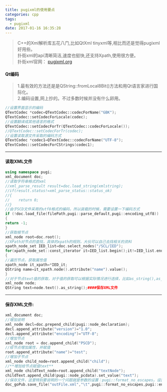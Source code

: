 ```yaml
---
title: pugixml的使用要点
categories: cpp
tags:
  - pugixml
date: 2017-01-16 16:35:28
---
```


>C++的Xml解析库五花八门,比如QtXml tinyxml等,相比而还是觉得pugixml好用些。     
>扑街xml的api清晰简洁,速度也挺快,还支持Xpath,使用很方便。   
>扑街xml官网： [pugixml.org](http://pugixml.org/ "扑街XML")

#### Qt编码
>1.最有效的方法还是是QString::fromLocal8Bit()方法和用Qt语言家进行国际化。   
>2.编码设置,网上抄的。不过多数时候并没有什么卵用。 

```c++
//设置界面显示的编码
QTextCodec *codec=QTextCodec::codecForName("GBK");
QTextCodec::setCodecForLocale(codec);
//设置翻译成其他语言的格式
QTextCodec::setCodecForTr(QTextCodec::codecForLocale());
//QTextCodec::setCodecForTr(codec);
//设置读取源文件采取的编码方式
QTextCodec *codec1=QTextCodec::codecForName("UTF-8");
QTextCodec::setCodecForCStrings(codec1);
```

<!--more-->
---
#### 读取XML文件
```c++
using namespace pugi;
xml_document doc;
//读取字符串格式的xml
//xml_parse_result result=doc.load_string(xmlstring);
//if(result.status!=xml_parse_status::status_ok)
//{
//    return 0;
//}
//由于SCD文件采用的utf8格式的编码，所以装载的时候，需要设置一下编码方式
if (!doc.load_file(filePath,pugi::parse_default,pugi::encoding_utf8))
{
return -1;
}
//获取根节点
xml_node root=doc.root();
//XPath对节点的查找，具体的xpath的规则，大伙可以自己去找相关的资料
xpath_node_set IED_list=doc.select_nodes("/SCL/IED");
for(xpath_node_set::const_iterator it=IED_list.begin();it!=IED_list.end();it++)
{
//遍历节点，获取属性值
xpath_node it_xpath=*IED_it;
QString name=it_xpath.node().attribute("name").value();
}
//对于节点text值的获取，对于值的获取可以根据实际情况进行选择，比如as_string(),as_int()等，这个也是很方便。
xml_node node;
QString text=node.text().as_string();####保存XML文件
```
---
#### 保存XML文件:
```c++
xml_document doc;
//增加说明
xml_node decl=doc.prepend_child(pugi::node_declaration);
decl.append_attribute("version")="1.0";
decl.append_attribute("encoding")="UTF-8";
//增加节点
xml_node root = doc.append_child("PSCD");
//给节点增加属性，并赋值
root.append_attribute("name")="test";
//增加子节点
xml_node child_node=root.append_child("child");
//**增加给节点赋值text**
xml_node childText_node=root.append_child("textNode");
childText.append_child(pugi::node_pcdata).set_value("text");
//保存文件，这里特别要说明的一个问题就是参数的设置：pugi::format_no_escapes。设置成这样才能正确输出特殊符号"<,&"等
doc_goPub.save_file("outFile.xml","\t",pugi::format_no_escapes,pugi::encoding_utf8);
```
